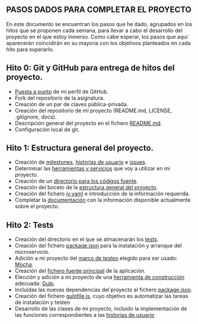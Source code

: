 ## PASOS DADOS PARA COMPLETAR EL PROYECTO
En este documento se encuentran los pasos que he dado, agrupados en los hitos que se proponen cada semana, para llevar a cabo el desarrollo del proyecto en el que estoy inmerso. Como cabe esperar, los pasos que aqui aparecerán coincidirán en su mayoria con los objetivos planteados en cada hito para superarlo.

## Hito 0: Git y GitHub para entrega de hitos del proyecto.
- [Puesta a punto](https://github.com/Davidspace/AroundTheWorld/blob/master/docs/configGit.md) de mi perfil de GitHub.
- Fork del repositorio de la asignatura.
- Creación de un par de claves pública-privada.
- Creación del repositorio de mi proyecto (README.md, LICENSE, .gitignore, docs).
- Descripción general del proyecto en el fichero [README.md](https://github.com/Davidspace/AroundTheWorld/blob/master/README.md).
- Configuración local de git.

## Hito 1: Estructura general del proyecto.
- Creación de [milestones](https://github.com/Davidspace/AroundTheWorld/milestones), [historias de usuario](https://github.com/Davidspace/AroundTheWorld/issues?q=is%3Aopen+is%3Aissue+label%3Auser-stories) e [issues](https://github.com/Davidspace/AroundTheWorld/issues). 
- Determinar las [herramientas y servicios](https://github.com/Davidspace/AroundTheWorld/blob/master/docs/herramientas.md) que voy a utilizar en mi proyecto.
- Creación de un [directorio para los códigos fuente](https://github.com/Davidspace/AroundTheWorld/tree/master/lib).
- Creación del boceto de la [estructura general del proyecto](https://github.com/Davidspace/AroundTheWorld/tree/master/lib).
- Creación del fichero [iv.yaml](https://github.com/Davidspace/AroundTheWorld/blob/master/iv.yaml) e introducción de la información requerida.
- Completar la [documentación](https://github.com/Davidspace/AroundTheWorld/blob/master/README.md) con la información disponible actualmente sobre el proyecto.

## Hito 2: Tests
- Creación del directorio en el que se almacenarán los [tests](https://github.com/Davidspace/AroundTheWorld/tree/master/test).
- Creación del fichero [package.json](https://github.com/Davidspace/AroundTheWorld/blob/master/package.json) para la instalación y arranque del microservicio.
- Adición a mi proyecto del [marco de testeo](https://github.com/Davidspace/AroundTheWorld/blob/master/docs/herramientas.md) elegido para ser usado: [Mocha](https://mochajs.org/).
- Creación del [fichero fuente principal](https://github.com/Davidspace/AroundTheWorld/blob/master/src/index.js) de la aplicación.
- Elección y adición a mi proyecto de una [herramienta de construcción](https://github.com/Davidspace/AroundTheWorld/blob/master/docs/herramientas.md) adecuada: [Gulp](https://gulpjs.com/).
- Incluidas las nuevas dependencias del proyecto al fichero [package.json](https://github.com/Davidspace/AroundTheWorld/blob/master/package.json).
- Creación del fichero [gulpfile.js](https://github.com/Davidspace/AroundTheWorld/blob/master/gulpfile.js), cuyo objetivo es automatizar las tareas de instalación y testeo
- Desarrollo de las clases de mi proyecto, incluido la implementación de las funciones correspondientes a las [historias de usuario](https://github.com/Davidspace/AroundTheWorld/issues?q=is%3Aopen+is%3Aissue+label%3Auser-stories)



